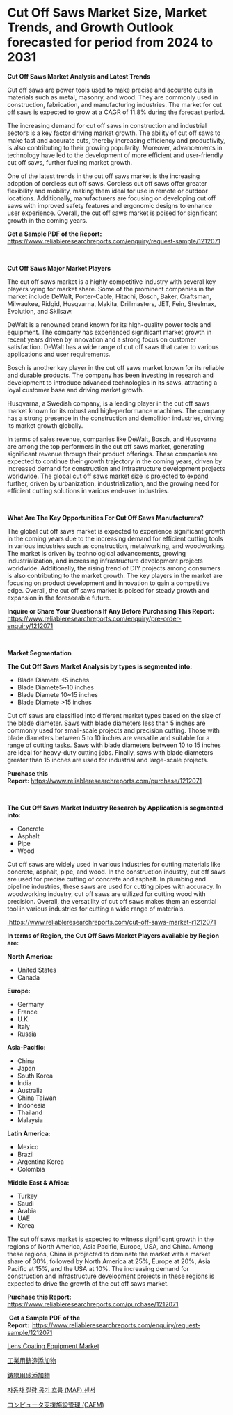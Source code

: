 <p><h1>Cut Off Saws Market Size, Market Trends, and Growth Outlook forecasted for period from 2024 to 2031</h1></p><p><strong>Cut Off Saws Market Analysis and Latest Trends</strong></p>
<p><p>Cut off saws are power tools used to make precise and accurate cuts in materials such as metal, masonry, and wood. They are commonly used in construction, fabrication, and manufacturing industries. The market for cut off saws is expected to grow at a CAGR of 11.8% during the forecast period. </p><p>The increasing demand for cut off saws in construction and industrial sectors is a key factor driving market growth. The ability of cut off saws to make fast and accurate cuts, thereby increasing efficiency and productivity, is also contributing to their growing popularity. Moreover, advancements in technology have led to the development of more efficient and user-friendly cut off saws, further fueling market growth.</p><p>One of the latest trends in the cut off saws market is the increasing adoption of cordless cut off saws. Cordless cut off saws offer greater flexibility and mobility, making them ideal for use in remote or outdoor locations. Additionally, manufacturers are focusing on developing cut off saws with improved safety features and ergonomic designs to enhance user experience. Overall, the cut off saws market is poised for significant growth in the coming years.</p></p>
<p><strong>Get a Sample PDF of the Report:&nbsp;</strong> <a href="https://www.reliableresearchreports.com/enquiry/request-sample/1212071">https://www.reliableresearchreports.com/enquiry/request-sample/1212071</a></p>
<p>&nbsp;</p>
<p><strong>Cut Off Saws Major Market Players</strong></p>
<p><p>The cut off saws market is a highly competitive industry with several key players vying for market share. Some of the prominent companies in the market include DeWalt, Porter-Cable, Hitachi, Bosch, Baker, Craftsman, Milwaukee, Ridgid, Husqvarna, Makita, Drillmasters, JET, Fein, Steelmax, Evolution, and Skilsaw.</p><p>DeWalt is a renowned brand known for its high-quality power tools and equipment. The company has experienced significant market growth in recent years driven by innovation and a strong focus on customer satisfaction. DeWalt has a wide range of cut off saws that cater to various applications and user requirements.</p><p>Bosch is another key player in the cut off saws market known for its reliable and durable products. The company has been investing in research and development to introduce advanced technologies in its saws, attracting a loyal customer base and driving market growth.</p><p>Husqvarna, a Swedish company, is a leading player in the cut off saws market known for its robust and high-performance machines. The company has a strong presence in the construction and demolition industries, driving its market growth globally.</p><p>In terms of sales revenue, companies like DeWalt, Bosch, and Husqvarna are among the top performers in the cut off saws market, generating significant revenue through their product offerings. These companies are expected to continue their growth trajectory in the coming years, driven by increased demand for construction and infrastructure development projects worldwide. The global cut off saws market size is projected to expand further, driven by urbanization, industrialization, and the growing need for efficient cutting solutions in various end-user industries.</p></p>
<p>&nbsp;</p>
<p><strong>What Are The Key Opportunities For Cut Off Saws Manufacturers?</strong></p>
<p><p>The global cut off saws market is expected to experience significant growth in the coming years due to the increasing demand for efficient cutting tools in various industries such as construction, metalworking, and woodworking. The market is driven by technological advancements, growing industrialization, and increasing infrastructure development projects worldwide. Additionally, the rising trend of DIY projects among consumers is also contributing to the market growth. The key players in the market are focusing on product development and innovation to gain a competitive edge. Overall, the cut off saws market is poised for steady growth and expansion in the foreseeable future.</p></p>
<p><strong>Inquire or Share Your Questions If Any Before Purchasing This Report:</strong> <a href="https://www.reliableresearchreports.com/enquiry/pre-order-enquiry/1212071">https://www.reliableresearchreports.com/enquiry/pre-order-enquiry/1212071</a></p>
<p>&nbsp;</p>
<p><strong>Market Segmentation</strong></p>
<p><strong>The Cut Off Saws Market Analysis by types is segmented into:</strong></p>
<p><ul><li>Blade Diamete <5 inches</li><li>Blade Diamete5~10 inches</li><li>Blade Diamete 10~15 inches</li><li>Blade Diamete >15 inches</li></ul></p>
<p><p>Cut off saws are classified into different market types based on the size of the blade diameter. Saws with blade diameters less than 5 inches are commonly used for small-scale projects and precision cutting. Those with blade diameters between 5 to 10 inches are versatile and suitable for a range of cutting tasks. Saws with blade diameters between 10 to 15 inches are ideal for heavy-duty cutting jobs. Finally, saws with blade diameters greater than 15 inches are used for industrial and large-scale projects.</p></p>
<p><strong>Purchase this Report:&nbsp;</strong><a href="https://www.reliableresearchreports.com/purchase/1212071">https://www.reliableresearchreports.com/purchase/1212071</a></p>
<p>&nbsp;</p>
<p><strong>The Cut Off Saws Market Industry Research by Application is segmented into:</strong></p>
<p><ul><li>Concrete</li><li>Asphalt</li><li>Pipe</li><li>Wood</li></ul></p>
<p><p>Cut off saws are widely used in various industries for cutting materials like concrete, asphalt, pipe, and wood. In the construction industry, cut off saws are used for precise cutting of concrete and asphalt. In plumbing and pipeline industries, these saws are used for cutting pipes with accuracy. In woodworking industry, cut off saws are utilized for cutting wood with precision. Overall, the versatility of cut off saws makes them an essential tool in various industries for cutting a wide range of materials.</p></p>
<p><a href="https://www.reliableresearchreports.com/cut-off-saws-market-r1212071">&nbsp;https://www.reliableresearchreports.com/cut-off-saws-market-r1212071</a></p>
<p><strong>In terms of Region, the Cut Off Saws Market Players available by Region are:</strong></p>
<p>
    <p> <strong> North America: </strong>
        <ul>
            <li>United States</li>
            <li>Canada</li>
        </ul>
        </p> 
    <p> <strong> Europe: </strong>
        <ul>
            <li>Germany</li>
            <li>France</li>
            <li>U.K.</li>
            <li>Italy</li>
            <li>Russia</li>
        </ul>
        </p> 
    <p> <strong> Asia-Pacific: </strong>
        <ul>
            <li>China</li>
            <li>Japan</li>
            <li>South Korea</li>
            <li>India</li>
            <li>Australia</li>
            <li>China Taiwan</li>
            <li>Indonesia</li>
            <li>Thailand</li>
            <li>Malaysia</li>
        </ul>
        </p> 
    <p> <strong> Latin America: </strong>
        <ul>
            <li>Mexico</li>
            <li>Brazil</li>
            <li>Argentina Korea</li>
            <li>Colombia</li>
        </ul>
        </p> 
    <p> <strong> Middle East & Africa: </strong>
        <ul>
            <li>Turkey</li>
            <li>Saudi</li>
            <li>Arabia</li>
            <li>UAE</li>
            <li>Korea</li>
        </ul>
    </p>
    </p>
<p><p>The cut off saws market is expected to witness significant growth in the regions of North America, Asia Pacific, Europe, USA, and China. Among these regions, China is projected to dominate the market with a market share of 30%, followed by North America at 25%, Europe at 20%, Asia Pacific at 15%, and the USA at 10%. The increasing demand for construction and infrastructure development projects in these regions is expected to drive the growth of the cut off saws market.</p></p>
<p><strong>Purchase this Report: </strong><a href="https://www.reliableresearchreports.com/purchase/1212071">https://www.reliableresearchreports.com/purchase/1212071</a></p>
<p>&nbsp;<strong>Get a Sample PDF of the Report:&nbsp;&nbsp;</strong><a href="https://www.reliableresearchreports.com/enquiry/request-sample/1212071">https://www.reliableresearchreports.com/enquiry/request-sample/1212071</a></p>
<p><strong></strong></p>
<p><p><a href="https://github.com/ZackaryHalvorson2023/Market-Research-Report-List-1/blob/main/lens-coating-equipment-market.md">Lens Coating Equipment Market</a></p><p><a href="https://github.com/EmoryYundt1935/Market-Research-Report-List-2/blob/main/6351632101879.md">工業用鋳造添加物</a></p><p><a href="https://github.com/mm14022023/Market-Research-Report-List-1/blob/main/3922790101880.md">鋳物用砂添加物</a></p><p><a href="https://medium.com/@giovanileannon/%EC%9E%90%EB%8F%99%EC%B0%A8-%EC%A7%88%EB%9F%89-%EA%B3%B5%EA%B8%B0%ED%9D%90%EB%A6%84-maf-%EC%84%BC%EC%84%9C-%EC%8B%9C%EC%9E%A5-%EA%B7%9C%EB%AA%A8-%EB%B0%8F-%EC%8B%9C%EC%9E%A5-%EB%8F%99%ED%96%A5-%EC%A0%84%EC%B2%B4-%EC%82%B0%EC%97%85-%EA%B0%9C%EC%9A%94-2024%EB%85%84%EB%B6%80%ED%84%B0-2031%EB%85%84%EA%B9%8C%EC%A7%80-753c11ca8e2e">자동차 질량 공기 흐름 (MAF) 센서</a></p><p><a href="https://medium.com/@colinom7865/%E3%82%B3%E3%83%B3%E3%83%94%E3%83%A5%E3%83%BC%E3%82%BF%E6%94%AF%E6%8F%B4%E6%96%BD%E8%A8%AD%E7%AE%A1%E7%90%86-cafm-%E3%81%AE%E5%B8%82%E5%A0%B4%E3%82%B7%E3%82%A7%E3%82%A2%E3%81%AE%E9%80%B2%E5%8C%96%E3%81%A8%E5%B8%82%E5%A0%B4%E6%88%90%E9%95%B7%E3%83%88%E3%83%AC%E3%83%B3%E3%83%892024%E5%B9%B4-2031%E5%B9%B4-16ac7204372a">コンピュータ支援施設管理 (CAFM)</a></p></p>